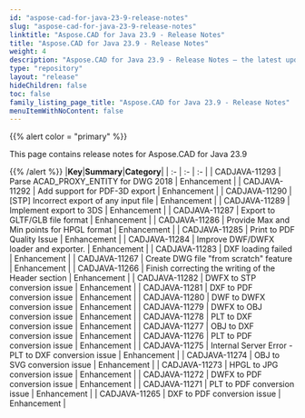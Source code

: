 ```yaml
---
id: "aspose-cad-for-java-23-9-release-notes"
slug: "aspose-cad-for-java-23-9-release-notes"
linktitle: "Aspose.CAD for Java 23.9 - Release Notes"
title: "Aspose.CAD for Java 23.9 - Release Notes"
weight: 4
description: "Aspose.CAD for Java 23.9 - Release Notes – the latest updates and fixes."
type: "repository"
layout: "release"
hideChildren: false
toc: false
family_listing_page_title: "Aspose.CAD for Java 23.9 - Release Notes"
menuItemWithNoContent: false
---
```


{{% alert color = "primary" %}}

This page contains release notes for Aspose.CAD for Java 23.9

{{% /alert %}}
|**Key**|**Summary**|**Category**|
| :- | :- | :- |
| CADJAVA-11293 | Parse ACAD_PROXY_ENTITY for DWG 2018 | Enhancement |
| CADJAVA-11292 | Add support for PDF-3D export | Enhancement |
| CADJAVA-11290 | [STP] Incorrect export of any input file | Enhancement |
| CADJAVA-11289 | Implement export to 3DS | Enhancement |
| CADJAVA-11287 | Export to GLTF/GLB file format | Enhancement |
| CADJAVA-11286 | Provide Max and Min points for HPGL format | Enhancement |
| CADJAVA-11285 | Print to PDF Quality Issue | Enhancement |
| CADJAVA-11284 | Improve DWF/DWFX loader and exporter. | Enhancement |
| CADJAVA-11283 | DXF loading failed | Enhancement |
| CADJAVA-11267 | Create DWG file "from scratch" feature | Enhancement |
| CADJAVA-11266 | Finish correcting the writing of the Header section | Enhancement |
| CADJAVA-11282 | DWFX to STP conversion issue  | Enhancement |
| CADJAVA-11281 | DXF to PDF conversion issue | Enhancement |
| CADJAVA-11280 | DWF to DWFX conversion issue  | Enhancement |
| CADJAVA-11279 | DWFX to OBJ conversion issue | Enhancement |
| CADJAVA-11278 | PLT to DXF conversion issue  | Enhancement |
| CADJAVA-11277 | OBJ to DXF conversion issue | Enhancement |
| CADJAVA-11276 | PLT to PDF conversion issue  | Enhancement |
| CADJAVA-11275 | Internal Server Error - PLT to DXF conversion issue | Enhancement |
| CADJAVA-11274 | OBJ to SVG conversion issue | Enhancement |
| CADJAVA-11273 | HPGL to JPG conversion issue  | Enhancement |
| CADJAVA-11272 | DWFX to PDF conversion issue  | Enhancement |
| CADJAVA-11271 | PLT to PDF conversion issue | Enhancement |
| CADJAVA-11265 | DXF to PDF conversion issue | Enhancement |
